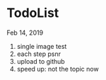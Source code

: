 # TodoList

Feb 14, 2019

1. single image test
2. each step psnr
3. upload to github
4. speed up: not the topic now

